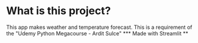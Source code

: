 # What is this project?
This app makes weather and temperature forecast.
This is a requirement of the "Udemy Python 
Megacourse - Ardit Sulce"
 *** Made with Streamlit **